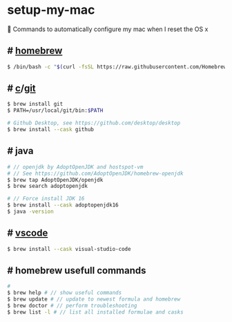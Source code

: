 # setup-my-mac
 :apple: Commands to automatically configure my mac when I reset the OS x


## # [homebrew](https://brew.sh/)

```sh
$ /bin/bash -c "$(curl -fsSL https://raw.githubusercontent.com/Homebrew/install/HEAD/install.sh)"
```

## # [c](https://github.com/git/git)/[git](https://git-scm.com/)

```sh
$ brew install git
$ PATH=/usr/local/git/bin:$PATH
```

```sh
# Github Desktop, see https://github.com/desktop/desktop
$ brew install --cask github
```


## # java

```sh
# // openjdk by AdoptOpenJDK and hostspot-vm
# // See https://github.com/AdoptOpenJDK/homebrew-openjdk
$ brew tap AdoptOpenJDK/openjdk
$ brew search adoptopenjdk

# // Force install JDK 16
$ brew install --cask adoptopenjdk16
$ java -version
```

## # [vscode](https://github.com/microsoft/vscode)

```sh
$ brew install --cask visual-studio-code
```

## # homebrew usefull commands

```sh
# 
$ brew help # // show useful commands
$ brew update # // update to newest formula and homebrew
$ brew doctor # // perform troubleshooting
$ brew list -l # // list all installed formulae and casks
```
